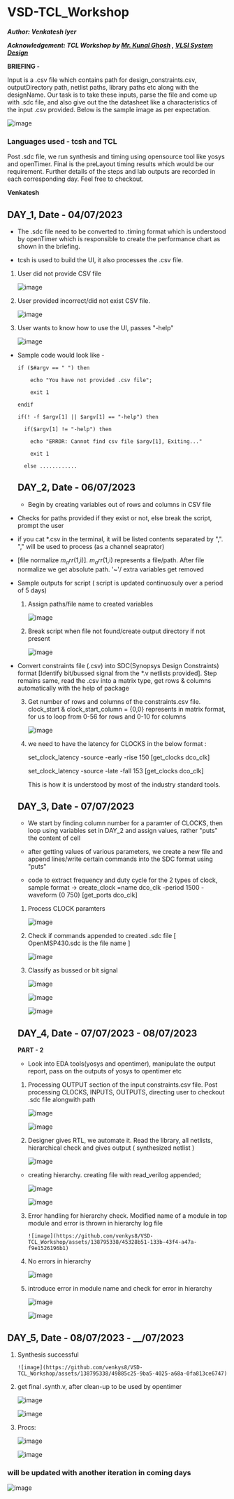 # VSD-TCL_Workshop
***Author: Venkatesh Iyer***

***Acknowledgement: TCL Workshop by [Mr. Kunal Ghosh](https://github.com/kunalg123) , [VLSI System Design](https://www.vlsisystemdesign.com/)***

**BRIEFING -**

Input is a .csv file which contains path for design_constraints.csv, outputDirectory path, netlist paths, library paths etc along with the designName. 
Our task is to take these inputs, parse the file and come up with .sdc file, and also give out the the datasheet like a characteristics of the input .csv provided. 
Below is the sample image as per expectation. 

![image](https://github.com/venkys8/VSD-TCL_Workshop/assets/138795338/52ecd2aa-0340-4405-9bd6-cfe234da8896)


### **Languages used - tcsh and TCL**

Post .sdc file, we run synthesis and timing using opensource tool like yosys and openTimer. Final is the preLayout timing results which would be our requirement. 
Further details of the steps and lab outputs are recorded in each corresponding day. Feel free to checkout.

**Venkatesh**

## **DAY_1, Date - 04/07/2023**
* The .sdc file need to be converted to .timing format which is understood by openTimer which is responsible to create the performance chart as shown in the briefing.

* tcsh is used to build the UI, it also processes the .csv file.

1. User did not provide CSV file

   ![image](https://github.com/venkys8/VSD-TCL_Workshop/assets/138795338/b717f60c-81ca-4b4f-a942-9c92a74aa9c1)


2. User provided incorrect/did not exist CSV file.

    ![image](https://github.com/venkys8/VSD-TCL_Workshop/assets/138795338/15139899-3bad-4e94-a49b-c6613c694e01)


3. User wants to know how to use the UI, passes "-help"

    ![image](https://github.com/venkys8/VSD-TCL_Workshop/assets/138795338/2cc86f92-697c-4afd-bd8a-e55148431cb2)

   
* Sample code would look like -
  ```
  if ($#argv == " ") then

	  echo "You have not provided .csv file";
    
	  exit 1
   
  endif
  ```
  ```
  if(! -f $argv[1] || $argv[1] == "-help") then

    if($argv[1] != "-help") then
 
	  echo "ERROR: Cannot find csv file $argv[1], Exiting..."
  
	  exit 1
  
	else ............
  ```

  ## **DAY_2, Date - 06/07/2023**

  - Begin by creating variables out of rows and columns in CSV file

- Checks for paths provided if they exist or not, else break the script, prompt the user 

- if you cat *.csv in the terminal, it will be listed contents separated by ",". "," will be used to process (as a channel seaprator)

- [file normalize $m_arr(1,$i)]. $m_arr(1,$i) represents a file/path. After file normalize we get absolute path. '~'/ extra variables get removed

* Sample outputs for script ( script is updated continuosuly over a period of 5 days)
    1. Assign paths/file name to created variables

        ![image](https://github.com/venkys8/VSD-TCL_Workshop/assets/138795338/03d1c179-8083-400f-9379-611e548c7747)

    2. Break script when file not found/create output directory if not present
 
         ![image](https://github.com/venkys8/VSD-TCL_Workshop/assets/138795338/a5cbd7c4-c19f-4a65-9c3c-0ef28bc729e6)

* Convert constraints file (.csv) into SDC(Synopsys Design Constraints) format [Identify bit/bussed signal from the *.v netlists provided]. Step remains same, read the .csv into a matrix type, get rows & columns automatically with the help of package

    3.  Get number of rows and columns of the constraints.csv file. clock_start & clock_start_column = {0,0} represents in matrix format,
        for us to loop from 0-56 for rows and 0-10 for columns

          ![image](https://github.com/venkys8/VSD-TCL_Workshop/assets/138795338/518bc847-22a8-45d5-a0d1-832b14d0bb9c)

    4. we need to have the latency for CLOCKS in the below format :
       
       set_clock_latency -source -early -rise 150 [get_clocks dco_clk]
       
       set_clock_latency -source -late -fall 153 [get_clocks dco_clk]
       
       This is how it is understood by most of the industry standard tools.

  ## **DAY_3, Date - 07/07/2023**

  - We start by finding column number for a paramter of CLOCKS, then loop using variables set in DAY_2 and assign values, rather "puts" the content of cell

  - after getting values of various parameters, we create a new file and append lines/write certain commands into the SDC format using "puts"

  - code to extract frequency and duty cycle for the 2 types of clock, sample format -> create_clock =name dco_clk -period 1500 -waveform {0 750} [get_ports dco_clk]


  1. Process CLOCK paramters
   
       ![image](https://github.com/venkys8/VSD-TCL_Workshop/assets/138795338/8e5ac623-de3e-4077-8f54-0cf980215f1b)

  2. Check if commands appended to created .sdc file [ OpenMSP430.sdc is the file name ]

       ![image](https://github.com/venkys8/VSD-TCL_Workshop/assets/138795338/dda9fa5a-c85c-4513-943c-605b0f2af429)

  3. Classify as bussed or bit signal

       ![image](https://github.com/venkys8/VSD-TCL_Workshop/assets/138795338/c988e403-b126-46aa-aba1-6fe9cc612bf9)

       ![image](https://github.com/venkys8/VSD-TCL_Workshop/assets/138795338/4e7c9c2c-8f3d-4a8d-8b60-4e52720a85bc)

       ![image](https://github.com/venkys8/VSD-TCL_Workshop/assets/138795338/aa3edba2-22f4-425f-8f07-760c2f73f8ef)

  ## **DAY_4, Date - 07/07/2023 - 08/07/2023**

    **PART - 2**
  
  - Look into EDA tools(yosys and opentimer), manipulate the output report, pass on the outputs of yosys to opentimer etc

  1.  Processing OUTPUT section of the input constraints.csv file. Post processing CLOCKS, INPUTS, OUTPUTS, directing user to checkout .sdc file alongwith path

 
        ![image](https://github.com/venkys8/VSD-TCL_Workshop/assets/138795338/69bd8bd3-f266-4a24-82e2-8df995d63ebf)


        ![image](https://github.com/venkys8/VSD-TCL_Workshop/assets/138795338/70c97610-e7bd-46d4-8ca7-abaf896af194)



  2. Designer gives RTL, we automate it. Read the library, all netlists, hierarchical check and gives output ( synthesized netlist )

        ![image](https://github.com/venkys8/VSD-TCL_Workshop/assets/138795338/b5b3405f-a273-4564-b4ab-f6a345475304)


    - creating hierarchy. creating file with read_verilog appended;

         ![image](https://github.com/venkys8/VSD-TCL_Workshop/assets/138795338/18cf62da-90e9-40a3-bfab-f9113a3cb18f)

         ![image](https://github.com/venkys8/VSD-TCL_Workshop/assets/138795338/96fa2b27-fd78-4b88-893c-c34a4246cae7)

  3. Error handling for hierarchy check. Modified name of a module in top module and error is thrown in hierarchy log file

     	 ![image](https://github.com/venkys8/VSD-TCL_Workshop/assets/138795338/45328b51-133b-43f4-a47a-f9e1526196b1)


  4.  No errors in hierarchy

        ![image](https://github.com/venkys8/VSD-TCL_Workshop/assets/138795338/b4f4b78e-cd0f-4ecb-9fd1-6729b434b5ce)


  5. introduce error in module name and check for error in hierarchy

        ![image](https://github.com/venkys8/VSD-TCL_Workshop/assets/138795338/e18c1532-2b38-4b88-a9b5-ecee3aa509c5)

        ![image](https://github.com/venkys8/VSD-TCL_Workshop/assets/138795338/28cc3e50-56ba-444e-9651-c4045d6cbecd)


## **DAY_5, Date - 08/07/2023 - __/07/2023**

 1. Synthesis successful

        ![image](https://github.com/venkys8/VSD-TCL_Workshop/assets/138795338/49885c25-9ba5-4025-a68a-0fa813ce6747)

 2. get final .synth.v, after clean-up to be used by opentimer

       ![image](https://github.com/venkys8/VSD-TCL_Workshop/assets/138795338/b22e4395-f59e-4fae-be80-e6c7c2a58055)
    

	![image](https://github.com/venkys8/VSD-TCL_Workshop/assets/138795338/98b2c423-d833-4e52-8273-0dbff7c9d907)

 4. Procs:

       ![image](https://github.com/venkys8/VSD-TCL_Workshop/assets/138795338/5a48082e-30d8-48d1-bb04-1c458990c368)

       ![image](https://github.com/venkys8/VSD-TCL_Workshop/assets/138795338/6273fb0e-6e51-4fc5-82bb-3495a63859f1)

 ### will be updated with another iteration in coming days

 ![image](https://github.com/venkys8/VSD-TCL_Workshop/assets/138795338/030b700e-0385-49d4-8737-9d18850f326b)



    	




